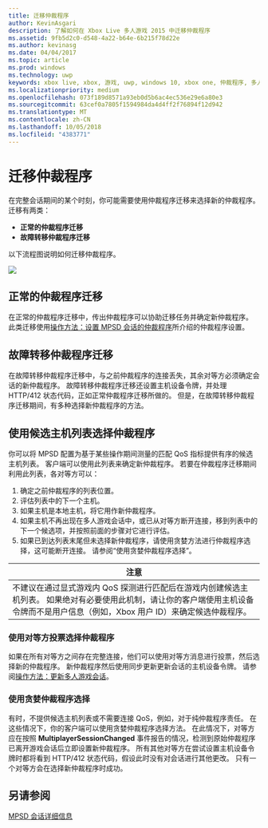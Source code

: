 ```yaml
---
title: 迁移仲裁程序
author: KevinAsgari
description: 了解如何在 Xbox Live 多人游戏 2015 中迁移仲裁程序
ms.assetid: 9fb5d2c0-d548-4a22-b64e-6b215f78d22e
ms.author: kevinasg
ms.date: 04/04/2017
ms.topic: article
ms.prod: windows
ms.technology: uwp
keywords: xbox live, xbox, 游戏, uwp, windows 10, xbox one, 仲裁程序, 多人游戏 2015
ms.localizationpriority: medium
ms.openlocfilehash: 073f189d8571a93eb0d5b6ac4ec536e29e6a80e3
ms.sourcegitcommit: 63cef0a7805f1594984da4d4ff2f76894f12d942
ms.translationtype: MT
ms.contentlocale: zh-CN
ms.lasthandoff: 10/05/2018
ms.locfileid: "4383771"
---
```

# <a name="migrating-an-arbiter"></a>迁移仲裁程序

在完整会话期间的某个时刻，你可能需要使用仲裁程序迁移来选择新的仲裁程序。 迁移有两类：

-   **正常的仲裁程序迁移**
-   **故障转移仲裁程序迁移**

以下流程图说明如何迁移仲裁程序。

![](../../images/multiplayer/Multiplayer_2015_HostMigration.png)

## <a name="graceful-arbiter-migration"></a>正常的仲裁程序迁移

在正常的仲裁程序迁移中，传出仲裁程序可以协助迁移任务并确定新仲裁程序。 此类迁移使用[操作方法：设置 MPSD 会话的仲裁程序](multiplayer-how-tos.md)所介绍的仲裁程序设置。


## <a name="failover-arbiter-migration"></a>故障转移仲裁程序迁移

在故障转移仲裁程序迁移中，与之前仲裁程序的连接丢失，其余对等方必须确定会话的新仲裁程序。 故障转移仲裁程序迁移还设置主机设备令牌，并处理 HTTP/412 状态代码，正如正常仲裁程序迁移所做的。 但是，在故障转移仲裁程序迁移期间，有多种选择新仲裁程序的方法。
## <a name="select-arbiter-using-the-host-candidate-list"></a>使用候选主机列表选择仲裁程序

你可以将 MPSD 配置为基于某些操作期间测量的匹配 QoS 指标提供有序的候选主机列表。 客户端可以使用此列表来确定新仲裁程序。 若要在仲裁程序迁移期间利用此列表，各对等方可以：

1.  确定之前仲裁程序的列表位置。
2.  评估列表中的下一个主机。
3.  如果主机是本地主机，将它用作新仲裁程序。
4.  如果主机不再出现在多人游戏会话中，或已从对等方断开连接，移到列表中的下一个候选项，并按照前面的步骤对它进行评估。
5.  如果已到达列表末尾但未选择新仲裁程序，请使用贪婪方法进行仲裁程序选择，这可能断开连接。 请参阅“使用贪婪仲裁程序选择”。

| 注意                                                                                                                                                                                                                                                                                    |
|------------------------------------------------------------------------------------------------------------------------------------------------------------------------------------------------------------------------------------------------------------------------------------------------------|
| 不建议在通过显式游戏内 QoS 探测进行匹配后在游戏内创建候选主机列表。 如果绝对有必要使用此机制，请让你的客户端使用主机设备令牌而不是用户信息（例如，Xbox 用户 ID）来确定候选仲裁程序。 |


### <a name="select-arbiter-using-peer-voting"></a>使用对等方投票选择仲裁程序

如果在所有对等方之间存在完整连接，他们可以使用对等方消息进行投票，然后选择新的仲裁程序。 新仲裁程序然后使用同步更新更新会话的主机设备令牌。 请参阅[操作方法：更新多人游戏会话](multiplayer-how-tos.md)。


### <a name="use-greedy-arbiter-selection"></a>使用贪婪仲裁程序选择

有时，不提供候选主机列表或不需要连接 QoS，例如，对于纯仲裁程序责任。 在这些情况下，你的客户端可以使用贪婪仲裁程序选择方法。 在此情况下，对等方应在按照 **MultiplayerSessionChanged** 事件报告的情况，检测到原始仲裁程序已离开游戏会话后立即设置新仲裁程序。 所有其他对等方在尝试设置主机设备令牌时都将看到 HTTP/412 状态代码，假设此时没有对会话进行其他更改。 只有一个对等方会在选择新仲裁程序时成功。


## <a name="see-also"></a>另请参阅

[MPSD 会话详细信息](mpsd-session-details.md)
